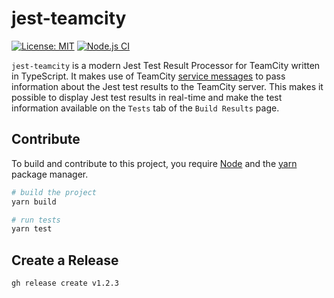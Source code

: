 # jest-teamcity

[![License: MIT](https://img.shields.io/badge/License-MIT-yellow.svg)](https://opensource.org/licenses/MIT)
[![Node.js CI](https://github.com/pandell/jest-teamcity/actions/workflows/node-ci.yml/badge.svg)](https://github.com/pandell/jest-teamcity/actions/workflows/node-ci.yml)

`jest-teamcity` is a modern Jest Test Result Processor for TeamCity written in TypeScript. It makes use of TeamCity [service messages](https://www.jetbrains.com/help/teamcity/service-messages.html) to pass information about the Jest test results to the TeamCity server. This makes it possible to display Jest test results in real-time and make the test information available on the `Tests` tab of the `Build Results` page.

## Contribute

To build and contribute to this project, you require [Node](https://nodejs.org/en/) and the [yarn](https://yarnpkg.com/) package manager.

```sh
# build the project
yarn build

# run tests
yarn test
```

## Create a Release

```sh
gh release create v1.2.3
```
